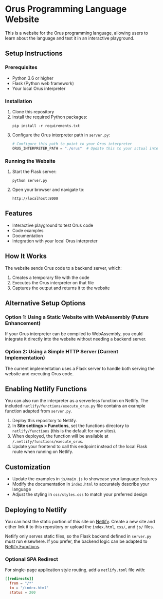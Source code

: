 # Orus Programming Language Website

This is a website for the Orus programming language, allowing users to learn about the language and test it in an interactive playground.

## Setup Instructions

### Prerequisites

- Python 3.6 or higher
- Flask (Python web framework)
- Your local Orus interpreter

### Installation

1. Clone this repository
2. Install the required Python packages:
   ```
   pip install -r requirements.txt
   ```
3. Configure the Orus interpreter path in `server.py`:
   ```python
   # Configure this path to point to your Orus interpreter
   ORUS_INTERPRETER_PATH = "./orus"  # Update this to your actual interpreter path
   ```

### Running the Website

1. Start the Flask server:
   ```
   python server.py
   ```
2. Open your browser and navigate to:
   ```
   http://localhost:8000
   ```

## Features

- Interactive playground to test Orus code
- Code examples
- Documentation
- Integration with your local Orus interpreter

## How It Works

The website sends Orus code to a backend server, which:
1. Creates a temporary file with the code
2. Executes the Orus interpreter on that file
3. Captures the output and returns it to the website

## Alternative Setup Options

### Option 1: Using a Static Website with WebAssembly (Future Enhancement)

If your Orus interpreter can be compiled to WebAssembly, you could integrate it directly into the website without needing a backend server.

### Option 2: Using a Simple HTTP Server (Current Implementation)

The current implementation uses a Flask server to handle both serving the website and executing Orus code.

## Enabling Netlify Functions

You can also run the interpreter as a serverless function on Netlify. The
included `netlify/functions/execute_orus.py` file contains an example function
adapted from `server.py`.

1. Deploy this repository to Netlify.
2. In **Site settings > Functions**, set the functions directory to
   `netlify/functions` (this is the default for new sites).
3. When deployed, the function will be available at
   `/.netlify/functions/execute_orus`.
4. Update your frontend to call this endpoint instead of the local Flask route
   when running on Netlify.

## Customization

- Update the examples in `js/main.js` to showcase your language features
- Modify the documentation in `index.html` to accurately describe your language
- Adjust the styling in `css/styles.css` to match your preferred design

## Deploying to Netlify

You can host the static portion of this site on [Netlify](https://www.netlify.com/).
Create a new site and either link it to this repository or upload the `index.html`, `css/`, and `js/` files.

Netlify only serves static files, so the Flask backend defined in `server.py` must run elsewhere.
If you prefer, the backend logic can be adapted to [Netlify Functions](https://docs.netlify.com/functions/overview/).

### Optional SPA Redirect

For single-page application style routing, add a `netlify.toml` file with:

```toml
[[redirects]]
  from = "/*"
  to = "/index.html"
  status = 200
```

